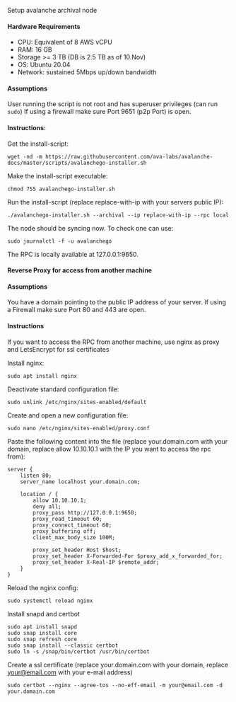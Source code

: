 Setup avalanche archival node

#### Hardware Requirements 

- CPU: Equivalent of 8 AWS vCPU
- RAM: 16 GB
- Storage >= 3 TB (DB is 2.5 TB as of 10.Nov)
- OS: Ubuntu 20.04
- Network: sustained 5Mbps up/down bandwidth

#### Assumptions

User running the script is not root and has superuser privileges (can run ```sudo```)
If using a firewall make sure Port 9651 (p2p Port) is open.

#### Instructions:

Get the install-script:
```
wget -nd -m https://raw.githubusercontent.com/ava-labs/avalanche-docs/master/scripts/avalanchego-installer.sh
```
Make the install-script executable:
```
chmod 755 avalanchego-installer.sh
```
Run the install-script (replace replace-with-ip with your servers public IP):
```
./avalanchego-installer.sh --archival --ip replace-with-ip --rpc local
```
The node should be syncing now. To check one can use:
```
sudo journalctl -f -u avalanchego
```
The RPC is locally available at 127.0.0.1:9650.

#### Reverse Proxy for access from another machine

#### Assumptions

You have a domain pointing to the public IP address of your server.
If using a Firewall make sure Port 80 and 443 are open.

#### Instructions

If you want to access the RPC from another machine, use nginx as proxy and LetsEncrypt for ssl certificates

Install nginx:
```
sudo apt install nginx
```

Deactivate standard configuration file:
```
sudo unlink /etc/nginx/sites-enabled/default
```

Create and open a new configuration file:
```
sudo nano /etc/nginx/sites-enabled/proxy.conf
```

Paste the following content into the file (replace your.domain.com with your domain, replace allow 10.10.10.1 with the IP you want to access the rpc from):
```
server {
    listen 80;
    server_name localhost your.domain.com;

    location / {
        allow 10.10.10.1;
        deny all;
        proxy_pass http://127.0.0.1:9650;
        proxy_read_timeout 60;
        proxy_connect_timeout 60;
        proxy_buffering off;
        client_max_body_size 100M;

        proxy_set_header Host $host;
        proxy_set_header X-Forwarded-For $proxy_add_x_forwarded_for;
        proxy_set_header X-Real-IP $remote_addr;
    }
}
```

Reload the nginx config: 
```
sudo systemctl reload nginx
```

Install snapd and certbot 
```
sudo apt install snapd
sudo snap install core
sudo snap refresh core
sudo snap install --classic certbot
sudo ln -s /snap/bin/certbot /usr/bin/certbot
```

Create a ssl certificate (replace your.domain.com with your domain, replace your@email.com with your e-mail address)
```
sudo certbot --nginx --agree-tos --no-eff-email -m your@email.com -d your.domain.com
```
